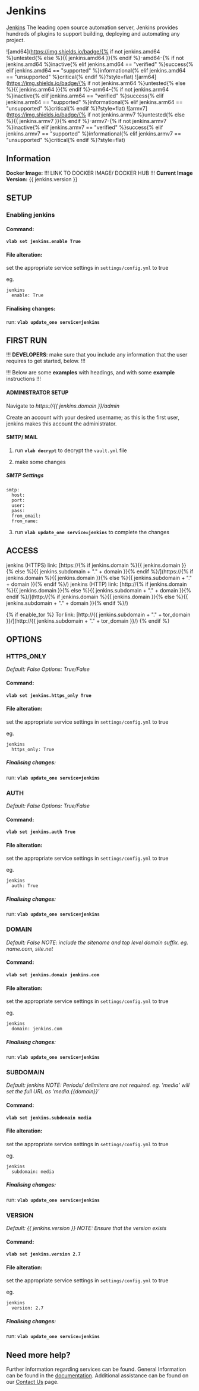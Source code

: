 # Jenkins

[Jenkins](https://www.jenkins.io/) The leading open source automation server, Jenkins provides hundreds of plugins to support building, deploying and automating any project.

![amd64](https://img.shields.io/badge/{% if not jenkins.amd64 %}untested{% else %}{{ jenkins.amd64 }}{% endif %}-amd64-{% if not jenkins.amd64 %}inactive{% elif jenkins.amd64 == "verified" %}success{% elif jenkins.amd64 == "supported" %}informational{% elif jenkins.amd64 == "unsupported" %}critical{% endif %}?style=flat)
![arm64](https://img.shields.io/badge/{% if not jenkins.arm64 %}untested{% else %}{{ jenkins.arm64 }}{% endif %}-arm64-{% if not jenkins.arm64 %}inactive{% elif jenkins.arm64 == "verified" %}success{% elif jenkins.arm64 == "supported" %}informational{% elif jenkins.arm64 == "unsupported" %}critical{% endif %}?style=flat)
![armv7](https://img.shields.io/badge/{% if not jenkins.armv7 %}untested{% else %}{{ jenkins.armv7 }}{% endif %}-armv7-{% if not jenkins.armv7 %}inactive{% elif jenkins.armv7 == "verified" %}success{% elif jenkins.armv7 == "supported" %}informational{% elif jenkins.armv7 == "unsupported" %}critical{% endif %}?style=flat)

## Information


**Docker Image:** !!! LINK TO DOCKER IMAGE/ DOCKER HUB !!!
**Current Image Version:** {{ jenkins.version }}

## SETUP

### Enabling jenkins

#### Command:

**`vlab set jenkins.enable True`**

#### File alteration:

set the appropriate service settings in `settings/config.yml` to true

eg.
```
jenkins
  enable: True
```

#### Finalising changes:

run: **`vlab update_one service=jenkins`**

## FIRST RUN

!!! **DEVELOPERS**: make sure that you include any information that the user requires to get started, below. !!!

!!! Below are some **examples** with headings, and with some **example** instructions !!!

#### ADMINISTRATOR SETUP

Navigate to *https://{{ jenkins.domain }}/admin*

Create an account with your desired username; as this is the first user, jenkins makes this account the administrator.

#### SMTP/ MAIL

1. run **`vlab decrypt`** to decrypt the `vault.yml` file

2. make some changes


##### SMTP Settings
```
smtp:
  host:
  port:
  user:
  pass:
  from_email:
  from_name:
```

3. run **`vlab update_one service=jenkins`** to complete the changes


## ACCESS

jenkins (HTTPS) link: [https://{% if jenkins.domain %}{{ jenkins.domain }}{% else %}{{ jenkins.subdomain + "." + domain }}{% endif %}/](https://{% if jenkins.domain %}{{ jenkins.domain }}{% else %}{{ jenkins.subdomain + "." + domain }}{% endif %}/)
jenkins (HTTP) link: [http://{% if jenkins.domain %}{{ jenkins.domain }}{% else %}{{ jenkins.subdomain + "." + domain }}{% endif %}/](http://{% if jenkins.domain %}{{ jenkins.domain }}{% else %}{{ jenkins.subdomain + "." + domain }}{% endif %}/)

{% if enable_tor %}
Tor link: [http://{{ jenkins.subdomain + "." + tor_domain }}/](http://{{ jenkins.subdomain + "." + tor_domain }}/)
{% endif %}

## OPTIONS

### HTTPS_ONLY
*Default: False*
*Options: True/False*

#### Command:

**`vlab set jenkins.https_only True`**

#### File alteration:

set the appropriate service settings in `settings/config.yml` to true

eg.
```
jenkins
  https_only: True
```

##### Finalising changes:

run: **`vlab update_one service=jenkins`**

### AUTH
*Default: False*
*Options: True/False*

#### Command:

**`vlab set jenkins.auth True`**

#### File alteration:

set the appropriate service settings in `settings/config.yml` to true

eg.
```
jenkins
  auth: True
```

##### Finalising changes:

run: **`vlab update_one service=jenkins`**

### DOMAIN
*Default: False*
*NOTE: include the sitename and top level domain suffix. eg. name.com, site.net*

#### Command:

**`vlab set jenkins.domain jenkins.com`**

#### File alteration:

set the appropriate service settings in `settings/config.yml` to true

eg.
```
jenkins
  domain: jenkins.com
```

##### Finalising changes:

run: **`vlab update_one service=jenkins`**

### SUBDOMAIN
*Default: jenkins*
*NOTE: Periods/ delimiters are not required. eg. 'media' will set the full URL as 'media.{{domain}}'*

#### Command:

**`vlab set jenkins.subdomain media`**

#### File alteration:

set the appropriate service settings in `settings/config.yml` to true

eg.
```
jenkins
  subdomain: media
```

##### Finalising changes:

run: **`vlab update_one service=jenkins`**

### VERSION
*Default: {{  jenkins.version  }}*
*NOTE: Ensure that the version exists*

#### Command:

**`vlab set jenkins.version 2.7`**

#### File alteration:

set the appropriate service settings in `settings/config.yml` to true

eg.
```
jenkins
  version: 2.7
```

##### Finalising changes:

run: **`vlab update_one service=jenkins`**

## Need more help?
Further information regarding services can be found.
General Information can be found in the [documentation](https://docs.vivumlab.com).
Additional assistance can be found on our [Contact Us](https://docs.vivumlab.com/Contact-us) page.
